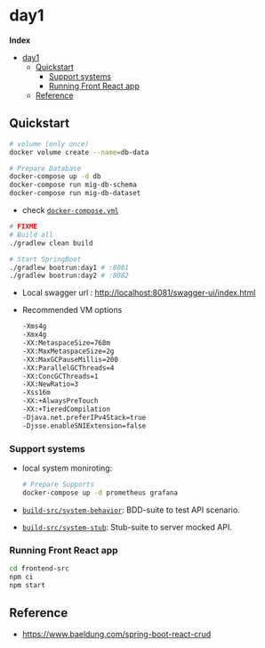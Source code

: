 # day1

**Index**

- [day1](#day1)
  - [Quickstart](#quickstart)
    - [Support systems](#support-systems)
    - [Running Front React app](#running-front-react-app)
  - [Reference](#reference)

## Quickstart

```bash
# volume (only once)
docker volume create --name=db-data

# Prepare Database
docker-compose up -d db
docker-compose run mig-db-schema
docker-compose run mig-db-dataset
```

- check [`docker-compose.yml`](./docker-compose.yml)

```bash
# FIXME
# Build all
./gradlew clean build

# Start SpringBoot
./gradlew bootrun:day1 # :8081
./gradlew bootrun:day2 # :8082
```

- Local swagger url : <http://localhost:8081/swagger-ui/index.html>

- Recommended VM options

  ```bash
  -Xms4g
  -Xmx4g
  -XX:MetaspaceSize=768m
  -XX:MaxMetaspaceSize=2g
  -XX:MaxGCPauseMillis=200
  -XX:ParallelGCThreads=4
  -XX:ConcGCThreads=1
  -XX:NewRatio=3
  -Xss16m
  -XX:+AlwaysPreTouch
  -XX:+TieredCompilation
  -Djava.net.preferIPv4Stack=true
  -Djsse.enableSNIExtension=false
  ```

### Support systems

- local system moniroting:

  ```bash
  # Prepare Supports
  docker-compose up -d prometheus grafana
  ```

- [`build-src/system-behavior`](./build-src/system-behavior#readme): BDD-suite to test API scenario.

- [`build-src/system-stub`](./build-src/system-stub#readme): Stub-suite to server mocked API.

### Running Front React app

```bash
cd frontend-src
npm ci
npm start
```

## Reference

- <https://www.baeldung.com/spring-boot-react-crud>
